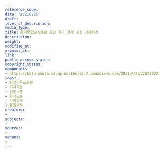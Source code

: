 ```yaml
---
reference_code: 
date: '20210225'
draft: 
level_of_description: 
media_type: 
title: 한미연합군사훈련 중단 촉구 각계 공동 기자회견
description: 
weight: 
modified_at: 
created_at: 
link: 
public_access_status: 
copyright_status: 
components:
- https://kctu-photo.s3.ap-northeast-2.amazonaws.com/2021년/2월/20210225-한미연합군사훈련+중단+촉구+각계+공동+기자회견_한국기독교회관_기자회견_민주노총_한국노총_사회단체_통일역사/_5D42543.jpg
tags:
- 한국기독교회관
- 기자회견
- 민주노총
- 한국노총
- 사회단체
- 통일역사
creators:
- 
subjects:
- 
sources:
- 
venues:
- 
---
```


